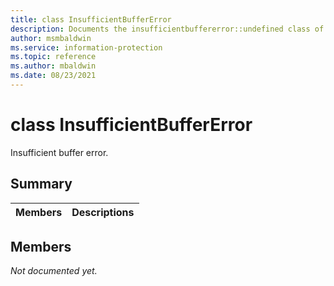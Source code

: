 ```yaml
---
title: class InsufficientBufferError 
description: Documents the insufficientbuffererror::undefined class of the Microsoft Information Protection (MIP) SDK.
author: msmbaldwin
ms.service: information-protection
ms.topic: reference
ms.author: mbaldwin
ms.date: 08/23/2021
---
```


# class InsufficientBufferError 
Insufficient buffer error.
  
## Summary
 Members                        | Descriptions                                
--------------------------------|---------------------------------------------
  
## Members
_Not documented yet._
